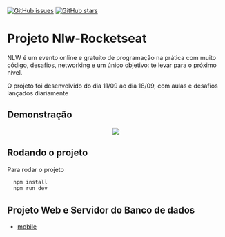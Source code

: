 <a href="https://github.com/Yuriferr/Rocketseat-Nlw/issues"><img alt="GitHub issues" src="https://img.shields.io/github/issues/Yuriferr/Rocketseat-Nlw"></a>
<a href="https://github.com/Yuriferr/Rocketseat-Nlw/stargazers"><img alt="GitHub stars" src="https://img.shields.io/github/stars/Yuriferr/Rocketseat-Nlw"></a>

# Projeto Nlw-Rocketseat

NLW é um evento online e gratuito de programação na prática com muito código, desafios, networking e um único objetivo: te levar para o próximo nível.

O projeto foi desenvolvido do dia 11/09 ao dia 18/09, com aulas e desafios lançados diariamente

## Demonstração

<div align="center">
  <img src="https://user-images.githubusercontent.com/104935046/191124004-8943bf19-13b8-4dcf-943d-423bd3a1f599.png"/>
</div>


## Rodando o projeto

Para rodar o projeto

```bash
  npm install
  npm run dev
```

## Projeto Web e Servidor do Banco de dados

 - [mobile](https://github.com/Yuriferr/Rocketseat-Nlw-mobile)
